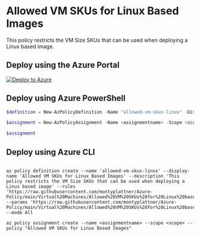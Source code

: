 # Allowed VM SKUs for Linux Based Images

This policy restricts the VM Size SKUs that can be used when deploying a Linux based image.

## Deploy using the Azure Portal

[![Deploy to Azure](http://azuredeploy.net/deploybutton.png)](https://portal.azure.com/#blade/Microsoft_Azure_Policy/CreatePolicyDefinitionBlade/uri/https%3A%2F%2Fraw.githubusercontent.com%2Fmontyplattner%2FAzure-Policy%2Fmain%2FVirtual%2520Machines%2FAllowed%2520VM%2520SKUs%2520for%2520Linux%2520based%2520Images%2Fazurepolicy.json)

## Deploy using Azure PowerShell

````powershell
$definition = New-AzPolicyDefinition -Name "allowed-vm-skus-linux" -DisplayName "Allowed VM SKUs for Linux Based Images" -description "This policy restricts the VM Size SKUs that can be used when deploying a Linux based image" -Policy 'https://raw.githubusercontent.com/montyplattner/Azure-Policy/main/Virtual%20Machines/Allowed%20VM%20SKUs%20for%20Linux%20based%20Images/azurepolicy.rules.json' -Parameter 'https://raw.githubusercontent.com/montyplattner/Azure-Policy/main/Virtual%20Machines/Allowed%20VM%20SKUs%20for%20Linux%20based%20Images/azurepolicy.parameters.json' -Mode All

$assignment = New-AzPolicyAssignment -Name <assignmentname> -Scope <scope>  -PolicyDefinition $definition

$assignment 
````

## Deploy using Azure CLI

````cli

az policy definition create --name 'allowed-vm-skus-linux' --display-name 'Allowed VM SKUs for Linux Based Images' --description 'This policy restricts the VM Size SKUs that can be used when deploying a Linux based image' --rules 'https://raw.githubusercontent.com/montyplattner/Azure-Policy/main/Virtual%20Machines/Allowed%20VM%20SKUs%20for%20Linux%20based%20Images/azurepolicy.rules.json' --params 'https://raw.githubusercontent.com/montyplattner/Azure-Policy/main/Virtual%20Machines/Allowed%20VM%20SKUs%20for%20Linux%20based%20Images/azurepolicy.parameters.json' --mode All

az policy assignment create --name <assignmentname> --scope <scope> --policy "Allowed VM SKUs for Linux Based Images" 

````